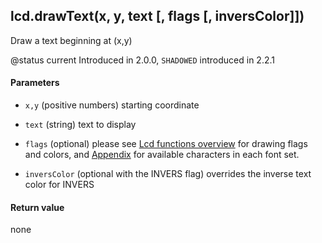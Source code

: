 <!-- This file was generated by the script. Do not edit it, any changes will be lost! -->

## lcd.drawText(x, y, text [, flags [, inversColor]])



Draw a text beginning at (x,y)

@status current Introduced in 2.0.0, `SHADOWED` introduced in 2.2.1


#### Parameters

* `x,y` (positive numbers) starting coordinate

* `text` (string) text to display

* `flags` (optional) please see [Lcd functions overview](../lcd-functions-less-than-greater-than-luadoc-begin-lcd/lcd_functions-overview.html) for drawing flags and colors, and [Appendix](../../part_vii_-_appendix/fonts.md) for available characters in each font set.

* `inversColor` (optional with the INVERS flag) overrides the inverse text color for INVERS



#### Return value

none

